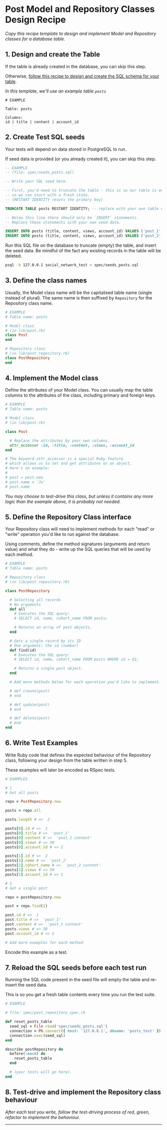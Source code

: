 # Post Model and Repository Classes Design Recipe

_Copy this recipe template to design and implement Model and Repository classes for a database table._

## 1. Design and create the Table

If the table is already created in the database, you can skip this step.

Otherwise, [follow this recipe to design and create the SQL schema for your table](./single_table_design_recipe_template.md).

*In this template, we'll use an example table `posts`*

```
# EXAMPLE

Table: posts

Columns:
id | title | content | account_id
```

## 2. Create Test SQL seeds

Your tests will depend on data stored in PostgreSQL to run.

If seed data is provided (or you already created it), you can skip this step.

```sql
-- EXAMPLE
-- (file: spec/seeds_posts.sql)

-- Write your SQL seed here. 

-- First, you'd need to truncate the table - this is so our table is emptied between each test run,
-- so we can start with a fresh state.
-- (RESTART IDENTITY resets the primary key)

TRUNCATE TABLE posts RESTART IDENTITY; -- replace with your own table name.

-- Below this line there should only be `INSERT` statements.
-- Replace these statements with your own seed data.

INSERT INTO posts (title, content, views, account_id) VALUES ('post_1', 'post_1 content', 30, 2);
INSERT INTO posts (title, content, views, account_id) VALUES ('post_2', 'post_2 content', 50, 1);
```

Run this SQL file on the database to truncate (empty) the table, and insert the seed data. Be mindful of the fact any existing records in the table will be deleted.

```bash
psql -h 127.0.0.1 social_network_test < spec/seeds_posts.sql
```

## 3. Define the class names

Usually, the Model class name will be the capitalised table name (single instead of plural). The same name is then suffixed by `Repository` for the Repository class name.

```ruby
# EXAMPLE
# Table name: posts

# Model class
# (in lib/post.rb)
class Post
end

# Repository class
# (in lib/post_repository.rb)
class PostRepository
end
```

## 4. Implement the Model class

Define the attributes of your Model class. You can usually map the table columns to the attributes of the class, including primary and foreign keys.

```ruby
# EXAMPLE
# Table name: posts

# Model class
# (in lib/post.rb)

class Post

  # Replace the attributes by your own columns.
  attr_accessor :id, :title, :content, :views, :account_id
end

# The keyword attr_accessor is a special Ruby feature
# which allows us to set and get attributes on an object,
# here's an example:
#
# post = post.new
# post.name = 'Jo'
# post.name
```

*You may choose to test-drive this class, but unless it contains any more logic than the example above, it is probably not needed.*

## 5. Define the Repository Class interface

Your Repository class will need to implement methods for each "read" or "write" operation you'd like to run against the database.

Using comments, define the method signatures (arguments and return value) and what they do - write up the SQL queries that will be used by each method.

```ruby
# EXAMPLE
# Table name: posts

# Repository class
# (in lib/post_repository.rb)

class PostRepository

  # Selecting all records
  # No arguments
  def all
    # Executes the SQL query:
    # SELECT id, name, cohort_name FROM posts;

    # Returns an array of post objects.
  end

  # Gets a single record by its ID
  # One argument: the id (number)
  def find(id)
    # Executes the SQL query:
    # SELECT id, name, cohort_name FROM posts WHERE id = $1;

    # Returns a single post object.
  end

  # Add more methods below for each operation you'd like to implement.

  # def create(post)
  # end

  # def update(post)
  # end

  # def delete(post)
  # end
end
```

## 6. Write Test Examples

Write Ruby code that defines the expected behaviour of the Repository class, following your design from the table written in step 5.

These examples will later be encoded as RSpec tests.

```ruby
# EXAMPLES

# 1
# Get all posts

repo = PostRepository.new

posts = repo.all

posts.length # =>  2

posts[0].id # =>  1
posts[0].title # =>  'post_1'
posts[0].content # =>  'post_1 content'
posts[0].views # => 30
posts[0].account_id # => 2

posts[1].id # =>  2
posts[1].name # =>  'post_2'
posts[1].cohort_name # =>  'post_2 content'
posts[1].views # => 50
posts[1].account_id # => 1

# 2
# Get a single post

repo = postRepository.new

post = repo.find(1)

post.id # =>  1
post.title # =>  'post_1'
post.content # =>  'post_1 content'
posts.views # => 30
post.account_id # => 2

# Add more examples for each method
```

Encode this example as a test.

## 7. Reload the SQL seeds before each test run

Running the SQL code present in the seed file will empty the table and re-insert the seed data.

This is so you get a fresh table contents every time you run the test suite.

```ruby
# EXAMPLE

# file: spec/post_repository_spec.rb

def reset_posts_table
  seed_sql = File.read('spec/seeds_posts.sql')
  connection = PG.connect({ host: '127.0.0.1', dbname: 'posts_test' })
  connection.exec(seed_sql)
end

describe postRepository do
  before(:each) do 
    reset_posts_table
  end

  # (your tests will go here).
end
```

## 8. Test-drive and implement the Repository class behaviour

_After each test you write, follow the test-driving process of red, green, refactor to implement the behaviour._

<!-- BEGIN GENERATED SECTION DO NOT EDIT -->

---